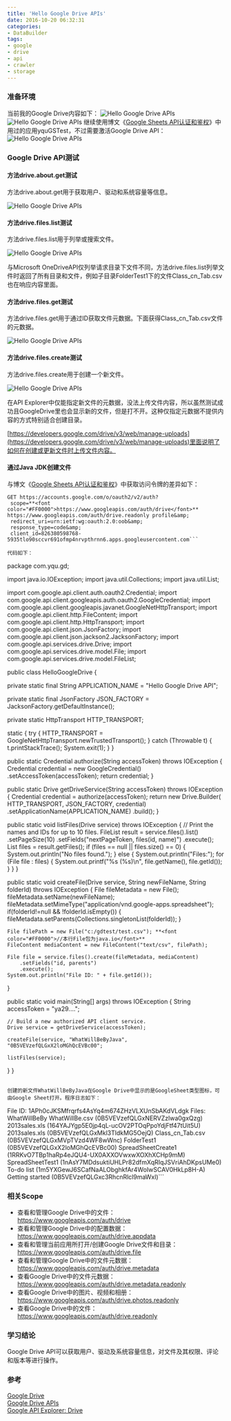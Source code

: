 ```yaml
---
title: 'Hello Google Drive APIs'
date: 2016-10-20 06:32:31
categories: 
- DataBuilder
tags: 
- google
- drive
- api
- crawler
- storage
---
```

### 准备环境

当前我的Google Drive内容如下：
![Hello Google Drive APIs](/images/2016/10/0026uWfMzy75RDJt7r573.jpg)![Hello Google Drive APIs](/images/2016/10/0026uWfMzy75RDJwQvb0d.jpg)
继续使用博文《[Google Sheets API认证和鉴权](/post/google_sheets_api认证和鉴权)》中用过的应用yquGSTest，不过需要激活Google Drive API：
![Hello Google Drive APIs](/images/2016/10/0026uWfMzy75S0pBX2Af4.jpg)
### Google Drive API测试

#### 方法drive.about.get测试

方法drive.about.get用于获取用户、驱动和系统容量等信息。

![Hello Google Drive APIs](/images/2016/10/0026uWfMzy75RTiaHDbd9.jpg)

#### 方法drive.files.list测试

方法drive.files.list用于列举或搜索文件。

![Hello Google Drive APIs](/images/2016/10/0026uWfMzy75REQYM5p2f.jpg)

与Microsoft OneDriveAPI仅列举请求目录下文件不同，方法drive.files.list列举文件时返回了所有目录和文件，例如子目录FolderTest1下的文件Class_cn_Tab.csv也在响应内容里面。

#### 方法drive.files.get测试

方法drive.files.get用于通过ID获取文件元数据。下面获得Class_cn_Tab.csv文件的元数据。

![Hello Google Drive APIs](/images/2016/10/0026uWfMzy75RS1L8R492.jpg)

#### 方法drive.files.create测试

方法drive.files.create用于创建一个新文件。

![Hello Google Drive APIs](/images/2016/10/0026uWfMzy75RTQJKkj5b.jpg)

在API Explorer中仅能指定新文件的元数据，没法上传文件内容，所以虽然测试成功且GoogleDrive里也会显示新的文件，但是打不开。这种仅指定元数据不提供内容的方式特别适合创建目录。

[https://developers.google.com/drive/v3/web/manage-uploads](https://developers.google.com/drive/v3/web/manage-uploads)里面说明了如何在创建或更新文件时上传文件内容。

#### 通过Java JDK创建文件

与博文《[Google Sheets API认证和鉴权](/post/google_sheets_api认证和鉴权)》中获取访问令牌的差异如下：
```
GET https://accounts.google.com/o/oauth2/v2/auth?
 scope=**<font color="#FF0000">https://www.googleapis.com/auth/drive</font>** https://www.googleapis.com/auth/drive.readonly profile&amp;
 redirect_uri=urn:ietf:wg:oauth:2.0:oob&amp;
 response_type=code&amp;
 client_id=826380598768-5935tlo90sccvr691ofmp4nrvpthrnn6.apps.googleusercontent.com```

代码如下：
```
package com.yqu.gd;

import java.io.IOException;
import java.util.Collections;
import java.util.List;

import com.google.api.client.auth.oauth2.Credential;
import com.google.api.client.googleapis.auth.oauth2.GoogleCredential;
import com.google.api.client.googleapis.javanet.GoogleNetHttpTransport;
import com.google.api.client.http.FileContent;
import com.google.api.client.http.HttpTransport;
import com.google.api.client.json.JsonFactory;
import com.google.api.client.json.jackson2.JacksonFactory;
import com.google.api.services.drive.Drive;
import com.google.api.services.drive.model.File;
import com.google.api.services.drive.model.FileList;

public class HelloGoogleDrive {
  
  private static final String APPLICATION_NAME =
    "Hello Google Drive API";

  
  private static final JsonFactory JSON_FACTORY =
    JacksonFactory.getDefaultInstance();

  
  private static HttpTransport HTTP_TRANSPORT;

  static {
    try {
      HTTP_TRANSPORT = GoogleNetHttpTransport.newTrustedTransport();
    } catch (Throwable t) {
      t.printStackTrace();
      System.exit(1);
    }
  }
  
  
  public static Credential authorize(String accessToken) throws IOException {
    Credential credential = new GoogleCredential()
    .setAccessToken(accessToken);
    return credential;
  }
  
  
  public static Drive getDriveService(String accessToken) throws IOException {
    Credential credential = authorize(accessToken);
    return new Drive.Builder(
        HTTP_TRANSPORT, JSON_FACTORY, credential)
        .setApplicationName(APPLICATION_NAME)
        .build();
  }
  
  public static void listFiles(Drive service) throws IOException {
    // Print the names and IDs for up to 10 files.
    FileList result = service.files().list()
       .setPageSize(10)
       .setFields("nextPageToken, files(id, name)")
       .execute();
    List files = result.getFiles();
    if (files == null || files.size() == 0) {
      System.out.println("No files found.");
    } else {
      System.out.println("Files:");
      for (File file : files) {
        System.out.printf("%s (%s)\n", 
        file.getName(), file.getId());
      }
    }
  }
  
  public static void createFile(Drive service, String newFileName, 
      String folderId) throws IOException {
    File fileMetadata = new File();
    fileMetadata.setName(newFileName);
    fileMetadata.setMimeType("application/vnd.google-apps.spreadsheet");
    if(folderId!=null &amp;&amp; !folderId.isEmpty()) {
      fileMetadata.setParents(Collections.singletonList(folderId));
    }
    
    File filePath = new File("c:/gdtest/test.csv"); **<font color="#FF0000">//本行File包为java.io</font>**
    FileContent mediaContent = new FileContent("text/csv", filePath);
    
    File file = service.files().create(fileMetadata, mediaContent)
        .setFields("id, parents")
        .execute();
    System.out.println("File ID: " + file.getId());
  }
  
  public static void main(String[] args) 
      throws IOException {
    String accessToken = "ya29....";
    
    // Build a new authorized API client service.
    Drive service = getDriveService(accessToken);
    
    createFile(service, "WhatWillBeByJava", "0B5VEVzefQLGxX2loMGhQcEVBc00";
    
    listFiles(service);    
  }
}
```

创建的新文件WhatWillBeByJava在Google Drive中显示的是GoogleSheet类型图标，可由Google Sheet打开。程序日志如下：
```
File ID: 1APh0cJKSMfrqrfs4AsYq4m674ZHzVLXUnSbAKdVLdgk
Files:
WhatWillBeBy
WhatWillBe.csv (0B5VEVzefQLGxNERVZzlwa0gxQzg)
2013sales.xls (164YAJYgp5E0jp4qL-ucOV2PTOqPpoYdjFtf47tUit5U)
2013sales.xls (0B5VEVzefQLGxMkl3TldkMG5OejQ)
Class_cn_Tab.csv (0B5VEVzefQLGxMVpTVzd4WF8wWnc)
FolderTest1 (0B5VEVzefQLGxX2loMGhQcEVBc00)
SpreadSheetCreate1 (1RRKvO7TBp1haRp4eJQU4-UX0AXXOVwxwXOXhXCHp9mM)
SpreadSheetTest1 (1nAsY7MDdsuktiUHLPr82dfmXqRIqJSVriAhDKpsUMe0)
To-do list (1m5YXGewJ6SCafNaALObghkfAr4WoIwSCAV0HkLp8H-A)
Getting started (0B5VEVzefQLGxc3RhcnRlcl9maWxl)```

### 相关Scope

- 查看和管理Google Drive中的文件：https://www.googleapis.com/auth/drive
- 查看和管理Google Drive中的配置数据：https://www.googleapis.com/auth/drive.appdata
- 查看和管理当前应用所打开/创建Google Drive文件和目录：https://www.googleapis.com/auth/drive.file
- 查看和管理Google Drive中的文件元数据：https://www.googleapis.com/auth/drive.metadata
- 查看Google Drive中的文件元数据：https://www.googleapis.com/auth/drive.metadata.readonly
- 查看Google Drive中的图片、视频和相册：https://www.googleapis.com/auth/drive.photos.readonly
- 查看Google Drive中的文件：https://www.googleapis.com/auth/drive.readonly

### 学习结论

Google Drive API可以获取用户、驱动及系统容量信息，对文件及其权限、评论和版本等进行操作。

### 参考

[Google Drive](https://drive.google.com/drive/my-drive)    
[Google Drive APIs](https://developers.google.com/drive/)    
[Google API Explorer: Drive](https://developers.google.com/apis-explorer/#search/drive/drive/v3/)    